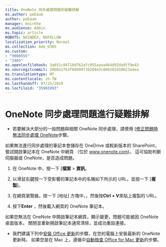 ```yaml
---
title: OneNote 同步處理問題的疑難排解
ms.author: pebaum
author: pebaum
manager: mnirkhe
ms.audience: Admin
ms.topic: article
ROBOTS: NOINDEX, NOFOLLOW
localization_priority: Normal
ms.collection: Adm_O365
ms.custom:
- "9000555"
- "2405"
ms.openlocfilehash: 3a651c84716d762afc955aaaa464d92da9ff9e43
ms.sourcegitcommit: 20b6a1fb3f0d899f3b204e3c066262d10623a4ea
ms.translationtype: MT
ms.contentlocale: zh-TW
ms.lasthandoff: 07/25/2019
ms.locfileid: "35903893"
---
```

# <a name="troubleshoot-onenote-sync-issues"></a>OneNote 同步處理問題進行疑難排解

* 若要解決大部分的一般問題與相關 OneNote 同步處理，請使用 [[修正問題時無法同步處理 OneNote](https://support.office.com/article/Fix-issues-when-you-can-t-sync-OneNote-299495ef-66d1-448f-90c1-b785a6968d45)步驟。

如果無法進行同步處理的筆記本會儲存在 OneDrive 或較新版本的 SharePoint，嘗試開啟筆記本在 OneNote 中網頁 （位於 www.onenote.com)。 這可協助判斷伺服器或 OneNote，是否造成問題。

1. 在 OneNote 中，按一下 [**檔案** > **資訊**。

2. 以滑鼠右鍵按一下受影響的筆記本中的名稱如下所示的 URL，並按一下 [**複製**]。

3. 在網頁瀏覽器，按一下 [地址] 方塊中，，然後按**Ctrl + V**來貼上複製的 URL。

4. 按下**Enter** ，然後載入網頁的 OneNote 筆記本。

如果您無法在 OneNote 中開啟筆記本網頁，顯示變更，問題可能被因 OneNote 桌面版本。 關閉並重新開啟筆記本通常清除，並成功重設連接。

* 我們建議下列中[安裝 Office 更新](https://support.office.com/article/Install-Office-updates-2ab296f3-7f03-43a2-8e50-46de917611c5)的步驟，在您的電腦上安裝最新的 OneNote 更新時。 如果您是在 Mac 上，遵循中[自動檢查 Office for Mac 更新](https://support.office.com/article/update-office-for-mac-automatically-bfd1e497-c24d-4754-92ab-910a4074d7c1)的步驟。